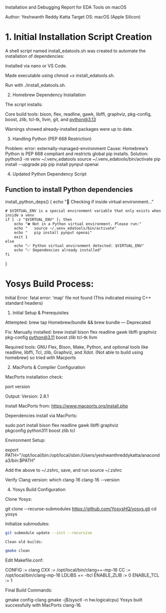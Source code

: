 Installation and Debugging Report for EDA Tools on macOS

Author: Yeshwanth Reddy Katta Target OS: macOS (Apple Silicon)

 # 1. Initial Installation Script Creation

A shell script named install_edatools.sh was created to automate the installation of dependencies:

Installed via nano or VS Code.

Made executable using chmod +x install_edatools.sh.

Run with ./install_edatools.sh.

2. Homebrew Dependency Installation

The script installs:

Core build tools: bison, flex, readline, gawk, libffi, graphviz, pkg-config, boost, zlib, tcl-tk, llvm, git, and python@3.13

Warnings showed already-installed packages were up to date.

3. Handling Python (PEP 668 Restriction)

Problem:
error: externally-managed-environment
Cause: Homebrew’s Python is PEP 668 compliant and restricts global pip installs.
Solution:
python3 -m venv ~/.venv_edatools
source ~/.venv_edatools/bin/activate
pip install --upgrade pip
pip install pynput openai

4. Updated Python Dependency Script

## Function to install Python dependencies
install_python_deps() {
    echo "🐍 Checking if inside virtual environment..."

    # $VIRTUAL_ENV is a special environment variable that only exists when inside a venv
    if [ -z "$VIRTUAL_ENV" ]; then
        echo "❌ Not in a Python virtual environment. Please run:"
        echo "   source ~/.venv_edatools/bin/activate"
        echo "   pip install pynput openai"
        exit 1
    else
        echo "✅ Python virtual environment detected: $VIRTUAL_ENV"
        echo "✅ Dependencies already installed"
    fi
}

 # Yosys Build Process:

Initial Error:
fatal error: 'map' file not found (This indicated missing C++ standard headers)
1. Initial Setup & Prerequisites

Attempted: brew tap Homebrew/bundle && brew bundle — Deprecated

Fix: Manually installed:
brew install bison flex readline gawk libffi graphviz pkg-config python@3.11 boost zlib tcl-tk llvm

Required tools: GNU Flex, Bison, Make, Python, and optional tools like readline, libffi, Tcl, zlib, Graphviz, and Xdot.
(Not able to build using homebrew) so tried with Macports

2. MacPorts & Compiler Configuration

MacPorts installation check:

port version

 Output: Version: 2.8.1

Install MacPorts from: https://www.macports.org/install.php

Dependencies install via MacPorts:

sudo port install bison flex readline gawk libffi graphviz \
    pkgconfig python311 boost zlib tcl

Environment Setup:

export PATH="/opt/local/bin:/opt/local/sbin:/Users/yeshwanthreddykatta/anaconda3/bin:$PATH"

Add the above to ~/.zshrc, save, and run source ~/.zshrc

Verify Clang version:
which clang-16
clang-16 --version

4. Yosys Build Configuration

Clone Yosys:

git clone --recurse-submodules https://github.com/YosysHQ/yosys.git
cd yosys

Initialize submodules:

```bash
git submodule update --init --recursive

Clean old builds:

gmake clean
```
Edit Makefile.conf:

CONFIG := clang
CXX := /opt/local/bin/clang++-mp-16
CC := /opt/local/bin/clang-mp-16
LDLIBS += -ltcl
ENABLE_ZLIB := 0
ENABLE_TCL := 1

Final Build Commands:

gmake config-clang
gmake -j$(sysctl -n hw.logicalcpu)
 Yosys built successfully with MacPorts clang-16.


